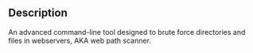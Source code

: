 ## Description

An advanced command-line tool designed to brute force directories and files in webservers, AKA web path scanner.